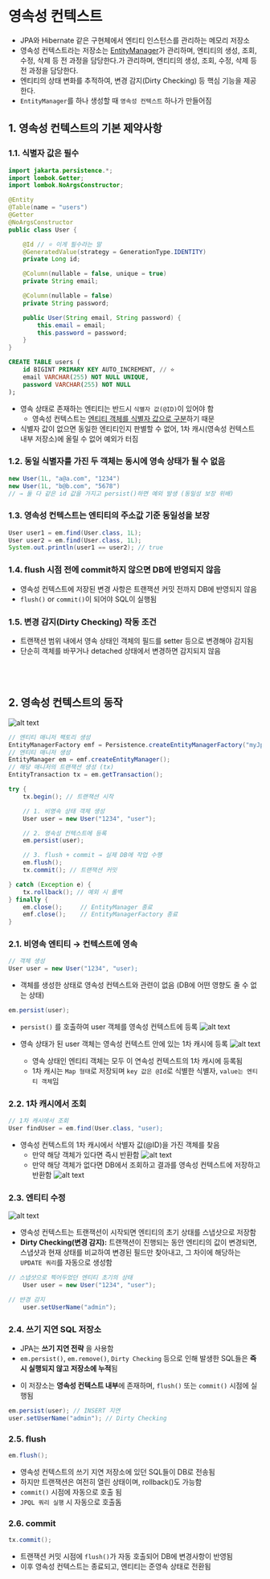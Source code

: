 # 영속성 컨텍스트
* JPA와 Hibernate 같은 구현체에서 엔티티 인스턴스를 관리하는 메모리 저장소
*  영속성 컨텍스트라는 저장소는 [EntityManager](https://github.com/teauk03/Note/blob/main/jpa/Entity%20Manager%2CEntity%20Manager%20Factory%20md)가 관리하며, 엔티티의 생성, 조회, 수정, 삭제 등 전 과정을 담당한다.가 관리하며, 엔티티의 생성, 조회, 수정, 삭제 등 전 과정을 담당한다.
* 엔티티의 상태 변화를 추적하여, 변경 감지(Dirty Checking) 등 핵심 기능을 제공한다.
* `EntityManager`를 하나 생성할 때 `영속성 컨텍스트` 하나가 만들어짐


## 1. 영속성 컨텍스트의 기본 제약사항

### 1.1. 식별자 값은 필수 
```java
import jakarta.persistence.*;
import lombok.Getter;
import lombok.NoArgsConstructor;

@Entity
@Table(name = "users")
@Getter
@NoArgsConstructor
public class User {

    @Id // ⭐️ 이게 필수라는 말
    @GeneratedValue(strategy = GenerationType.IDENTITY)
    private Long id;

    @Column(nullable = false, unique = true)
    private String email;

    @Column(nullable = false)
    private String password;

    public User(String email, String password) {
        this.email = email;
        this.password = password;
    }
}
```

```sql
CREATE TABLE users (
    id BIGINT PRIMARY KEY AUTO_INCREMENT, // ⭐️
    email VARCHAR(255) NOT NULL UNIQUE,
    password VARCHAR(255) NOT NULL
);
```
* 영속 상태로 존재하는 엔티티는 반드시 `식별자 값(@ID)`이 있어야 함
    * 영속성 컨텍스트는 <U>엔티티 객체를 식별자 값으로 구분</U>하기 때문
* 식별자 값이 없으면 동일한 엔티티인지 판별할 수 없어, 1차 캐시(영속성 컨텍스트 내부 저장소)에 올릴 수 없어 예외가 터짐

### 1.2. 동일 식별자를 가진 두 객체는 동시에 영속 상태가 될 수 없음
```java
new User(1L, "a@a.com", "1234")
new User(1L, "b@b.com", "5678")
// → 둘 다 같은 id 값을 가지고 persist()하면 예외 발생 (동일성 보장 위배)
```

### 1.3. 영속성 컨텍스트는 엔티티의 주소값 기준 동일성을 보장
```java
User user1 = em.find(User.class, 1L);
User user2 = em.find(User.class, 1L);
System.out.println(user1 == user2); // true
```

### 1.4. flush 시점 전에 commit하지 않으면 DB에 반영되지 않음
* 영속성 컨텍스트에 저장된 변경 사항은 트랜잭션 커밋 전까지 DB에 반영되지 않음
* `flush()` or `commit()`이 되어야 SQL이 실행됨

### 1.5. 변경 감지(Dirty Checking) 작동 조건
* 트랜잭션 범위 내에서 영속 상태인 객체의 필드를 setter 등으로 변경해야 감지됨
* 단순히 객체를 바꾸거나 detached 상태에서 변경하면 감지되지 않음

<br></br>

## 2. 영속성 컨텍스트의 동작
![alt text](<설명사진/[JPA - 영속성 컨텍스트] 영속성 컨텍스트의 전체적인 동작 과정 .png>)
```java
// 엔티티 매니저 팩토리 생성
EntityManagerFactory emf = Persistence.createEntityManagerFactory("myJpaUnit");
// 엔티티 매니저 생성
EntityManager em = emf.createEntityManager();
// 해당 매니저의 트랜잭션 생성 (tx)
EntityTransaction tx = em.getTransaction();

try {
    tx.begin(); // 트랜잭션 시작

    // 1. 비영속 상태 객체 생성
    User user = new User("1234", "user");

    // 2. 영속성 컨텍스트에 등록 
    em.persist(user);

    // 3. flush + commit → 실제 DB에 작업 수행
    em.flush();
    tx.commit(); // 트랜잭션 커밋

} catch (Exception e) {
    tx.rollback(); // 예외 시 롤백
} finally {
    em.close();     // EntityManager 종료
    emf.close();    // EntityManagerFactory 종료
}
```

### 2.1. 비영속 엔티티 → 컨텍스트에 영속
```java
// 객체 생성
User user = new User("1234", "user);
```
* 객체를 생성한 상태로 영속성 컨텍스트와 관련이 없음 (DB에 어떤 영향도 줄 수 없는 상태)
```java
em.persist(user);
```
* `persist()` 를 호출하여 user 객체를 영속성 컨텍스트에 등록
![alt text](<설명사진/[JPA - 영속성 컨텍스트] 영속성 컨텍스트의 동작 과정 (1)png.png>)

* 영속 상태가 된 user 객체는 영속성 컨텍스트 안에 있는 1차 캐시에 등록
![alt text](<설명사진/[JPA - 영속성 컨텍스트] 영속성 컨텍스트의 동작 과정 (2)png.png>)
    * 영속 상태인 엔티티 객체는 모두 이 연속성 컨텍스트의 1차 캐시에 등록됨
    * 1차 캐시는 `Map 형태`로 저장되며 `key 값은 @Id`로 식별한 식별자, `value는 엔티티 객체`임

### 2.2. 1차 캐시에서 조회
```java
// 1차 캐시에서 조회
User findUser = em.find(User.class, "user);
```
* 영속성 컨텍스트의 1차 캐시에서 삭별자 값(@ID)을 가진 객체를 찾음
    * 만약 해당 객체가 있다면 즉시 반환함
    ![alt text](<설명사진/[JPA - 영속성 컨텍스트] 영속성 컨텍스트의 동작 과정 (3).png>)
    * 만약 해당 객체가 없다면 DB에서 조회하고 결과를 영속성 컨텍스트에 저장하고 반환함
    ![alt text](<설명사진/[JPA - 영속성 컨텍스트] 영속성 컨텍스트의 동작 과정 (4).png>)

### 2.3. 엔티티 수정
![alt text](<설명사진/[JPA - 영속성 컨텍스트] 영속성 컨텍스트의 동작 과정 (5) - 변경 감지.png>)
* 영속성 컨텍스트는 트랜잭션이 시작되면 엔티티의 초기 상태를 스냅샷으로 저장함
* **Dirty Checking(변경 감지):** 트랜잭션이 진행되는 동안 엔티티의 값이 변경되면, 스냅샷과 현재 상태를 비교하여 변경된 필드만 찾아내고, 그 차이에 해당하는 `UPDATE 쿼리`를 자동으로 생성함
```java
// 스냅샷으로 찍어두었던 엔티티 초기의 상태
    User user = new User("1234", "user");

// 뱐경 감지 
    user.setUserName("admin");

```


### 2.4. 쓰기 지연 SQL 저장소
* JPA는 **쓰기 지연 전략** 을 사용함
* `em.persist()`, `em.remove()`, `Dirty Checking` 등으로 인해 발생한 SQL들은 **즉시 실행되지 않고 저장소에 누적**됨
- 이 저장소는 **영속성 컨텍스트 내부**에 존재하며, `flush()` 또는 `commit()` 시점에 실행됨

```java
em.persist(user); // INSERT 지연
user.setUserName("admin"); // Dirty Checking
```


### 2.5. flush
```java
em.flush();
```
* 영속성 컨텍스트의 쓰기 지연 저장소에 있던 SQL들이 DB로 전송됨
* 하지만 트랜잭션은 여전히 열린 상태이며, rollback()도 가능함
* `commit()` 시점에 자동으로 호출 됨
* `JPQL 쿼리 실행` 시 자동으로 호출돔


### 2.6. commit 
```java
tx.commit();
```
* 트랜잭션 커밋 시점에 `flush()`가 자동 호출되어 DB에 변경사항이 반영됨
* 이후 영속성 컨텍스트는 종료되고, 엔티티는 준영속 상태로 전환됨